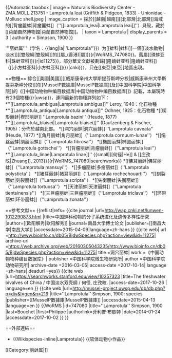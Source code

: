 {{Automatic taxobox
| image = Naturalis Biodiversity Center - ZMA.MOLL.213751 - Lamprotula leai (Griffith & Pidgeon, 1833) - Unionidae - Mollusc shell.jpeg
| image_caption = 採於[[越南|越南]][[北部灣|北部灣]]海域的[[背瘤麗蚌|背瘤麗蚌]]（''[[Lamprotula_leai|Lamprotula leai]]''）貝殼，藏於[[荷蘭自然博物館|荷蘭自然博物館]]。
| taxon = Lamprotula
| display_parents = 3
| authority = Simpson, 1900
}}

'''丽蚌属'''（学名：{{lang|la|''Lamprotula''}}）为[[蚌科|蚌科]]一個[[淡水動物|淡水]][[雙殼綱|雙殼綱]]的[[屬_(香港)|屬]]{{r|WoRMS_747080}}。舊屬[[珠蚌亚科|珠蚌亚科]]{{r|id11275}}，部分華文文獻被劃歸[[隆嵴蚌亚科|隆嵴蚌亚科]]（[[小方蚌亚科|小方蚌亚科]]{{r|cnki}}），只在[[東亞|東亞]]地區出現。

==物種==
綜合[[美國|美國]][[威斯康辛州大學斯提芬斯岬分校|威斯康辛州大學斯提芬斯岬分校]]的[[MusselP數據庫|MusselP數據庫]]及[[中国科学院|中国科学院]]的《[[中国动物物种编目数据库|中国动物物种编目数据库]]》記載，本屬現時有23個物種{{r|uwsp}}，連同最新的物種詳列如下：
*''[[Lamprotula_ambigua|Lamprotula ambigua]]'' Leroy, 1940：化石物種
*''[[Lamprotula_antiqua|Lamprotula antiqua]]'' Odhner, 1925：化石物種
*[[楔形丽蚌|楔形丽蚌]] ''Lamprotula bazini'' (Heude, 1877)
*''[[Lamprotula_blaisei|Lamprotula blaisei]]'' (Dautzenberg & Fischer, 1905)：分佈於越南北部。
*[[洞穴丽蚌|洞穴丽蚌]] ''Lamprotula caveata'' (Heude, 1877)
*[[角月丽蚌|角月丽蚌]]（''Lamprotula cornuum-lunae''）
*[[绢丝丽蚌|绢丝丽蚌]]（''Lamprotula fibrosa''）
*[[椭圆丽蚌|椭圆丽蚌]]（''Lamprotula gottschei''）
*[[背瘤丽蚌|背瘤丽蚌]]（''Lamprotula leai''）
*''[[Lamprotula_linae|Lamprotula linae]]'' {{small|[[何径|He]] & [[庄孜旼|Zhuang]], 2013}}{{r|WoRMS_747080|searchworks}}
*[[佛耳丽蚌|佛耳丽蚌]]（''Lamprotula mansuyi''）
*[[多瘤丽蚌|多瘤丽蚌]]（''Lamprotula polysticta''）
*[[猪耳丽蚌|猪耳丽蚌]]（''Lamprotula rochechouarti''）
*[[刻裂丽蚌|刻裂丽蚌]]（''Lamprotula scripta''）
*[[失衡丽蚌|失衡丽蚌]]（''Lamprotula tortuosa''）
*[[天津丽蚌|天津丽蚌]]（''Lamprotula tientsinensis''）
*[[三巨瘤丽蚌|三巨瘤丽蚌]]（''Lamprotula triclava''）
*[[环带丽蚌|环带丽蚌]]（''Lamprotula zonata''）

==参考文献==
{{reflist|refs=
<ref name=cnki>{{cite journal
 |url=http://wap.cnki.net/lunwen-1012290873.html
 |title=中国蚌科动物的分子系统进化及遗传多样性研究
 |author=[[欧阳解秀|欧阳解秀]]
 |journal=南昌大学博士论文 |publisher=[[南昌大学|南昌大学]]
 |accessdate=2015-04-09|language=zh-hans }}</ref>
<ref name='id11275'>{{cite web| url =http://www.bioinfo.cn/db05/BjdwSpecies.php?action=view&id=11275| archive-url =https://web.archive.org/web/20160305043235/http://www.bioinfo.cn/db05/BjdwSpecies.php?action=view&id=11275| title =洞穴丽蚌| work =《中国动物物种编目数据库》| publisher =中国科学院微生物研究所| author =中国科学院动物研究所| archive-date =2016-03-05| access-date =2017-10-14| language =zh-hans| deadurl =yes}}</ref>
<ref name="searchworks">{{cite web
 |url=https://searchworks.stanford.edu/view/10357323
 |title=The freshwater bivalves of China / 中国淡水双壳纲 / 何径, 庄孜旼.
 |access-date=2017-10-26 | language=en }}</ref>
<ref name="uwsp">{{cite web
 |url=http://mussel-project.uwsp.edu/db/db.php?p=div&l=gen&n=219
 |title=''Lamprotula'' Simpson, 1900: species |publisher=[[MusselP數據庫|MusselP數據庫]]
 |accessdate=2015-04-13 |language=en }}</ref>
<ref name="WoRMS_747080">{{WoRMS 
 |id=747080 |title=''Lamprotula'' Simpson, 1900
 |last=Bouchet |first=Philippe |authorlink=菲利普·布歇特
 |date=2014-01-24 |accessdate=2017-10-02 }}</ref>
}}

==外部連結==
* {{Wikispecies-inline|Lamprotula}}
{{软体动物小作品}}

[[Category:丽蚌属|]]